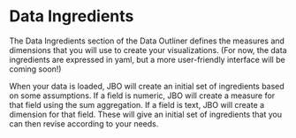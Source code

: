 # Data Ingredients

The Data Ingredients section of the Data Outliner defines the measures and dimensions that you will use to create your visualizations. \(For now, the data ingredients are expressed in yaml, but a more user-friendly interface will be coming soon!\) 

When your data is loaded, JBO will create an initial set of ingredients based on some assumptions. If a field is numeric, JBO will create a measure for that field using the sum aggregation. If a field is text, JBO will create a dimension for that field. These will give an initial set of ingredients that you can then revise according to your needs.

